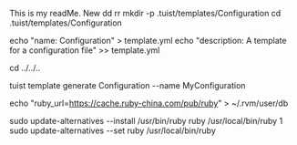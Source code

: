 This is my readMe.
New
dd
rr
mkdir -p .tuist/templates/Configuration
cd .tuist/templates/Configuration

echo "name: Configuration" > template.yml
echo "description: A template for a configuration file" >> template.yml

cd ../../..

tuist template generate Configuration --name MyConfiguration

echo "ruby_url=https://cache.ruby-china.com/pub/ruby" > ~/.rvm/user/db

sudo update-alternatives --install /usr/bin/ruby ruby /usr/local/bin/ruby 1
sudo update-alternatives --set ruby /usr/local/bin/ruby

